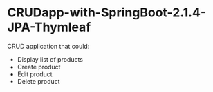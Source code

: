 # CRUDapp-with-SpringBoot-2.1.4-JPA-Thymleaf

CRUD application that could:
- Display list of products
- Create product
- Edit product
- Delete product

